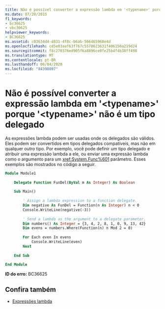 ```yaml
---
title: Não é possível converter a expressão lambda em '<typename>' porque '<typename>' não é um tipo delegado
ms.date: 07/20/2015
f1_keywords:
- bc36625
- vbc36625
helpviewer_keywords:
- BC36625
ms.assetid: c03634d4-d831-4f8c-b6ab-566465968e4d
ms.openlocfilehash: cd5e03aaf63f767c5578623631f406156a219d24
ms.sourcegitcommit: f8c270376ed905f6a8896ce0fe25b4f4b38ff498
ms.translationtype: MT
ms.contentlocale: pt-BR
ms.lasthandoff: 06/04/2020
ms.locfileid: "84398097"
---
```

# <a name="lambda-expression-cannot-be-converted-to-typename-because-typename-is-not-a-delegate-type"></a>Não é possível converter a expressão lambda em '\<typename>' porque '\<typename>' não é um tipo delegado
As expressões lambda podem ser usadas onde os delegados são válidos. Eles podem ser convertidos em tipos delegados compatíveis, mas não em qualquer outro tipo. Por exemplo, você pode definir um tipo delegado e atribuir uma expressão lambda a ele, ou enviar uma expressão lambda como o argumento para um <xref:System.Func%601> parâmetro. Esses exemplos são mostrados no código a seguir.  
  
```vb  
Module Module1  
  
    Delegate Function FunDel(ByVal m As Integer) As Boolean  
  
    Sub Main()  
  
        ' Assign a lambda expression to a function delegate.  
        Dim negative As FunDel = Function(n As Integer) n < 0  
        Console.WriteLine(negative(-3))  
  
        ' Send a lambda as the argument to a delegate parameter.  
        Dim numbers() As Integer = {3, 4, 2, 8, 1, 0, 9, 13, 42}  
        Dim evens = numbers.Where(Function(n) n Mod 2 = 0)  
  
        For Each even In evens  
            Console.WriteLine(even)  
        Next  
  
    End Sub  
  
End Module  
```  
  
 **ID do erro:** BC36625  
  
## <a name="see-also"></a>Confira também

- [Expressões lambda](../programming-guide/language-features/procedures/lambda-expressions.md)
